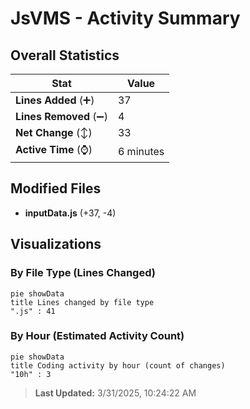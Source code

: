 # JsVMS - Activity Summary 

## Overall Statistics

| Stat                   | Value                                                             |
| ---------------------- | ----------------------------------------------------------------- |
| **Lines Added** (➕)   | 37                                          |
| **Lines Removed** (➖) | 4                                        |
| **Net Change** (↕)    | 33                |
| **Active Time** (⌚)   | 6 minutes |


## Modified Files
- **inputData.js** (+37, -4)

## Visualizations

### By File Type (Lines Changed)

```mermaid
pie showData
title Lines changed by file type
".js" : 41
```

### By Hour (Estimated Activity Count)

```mermaid
pie showData
title Coding activity by hour (count of changes)
"10h" : 3
```


> **Last Updated:** 3/31/2025, 10:24:22 AM